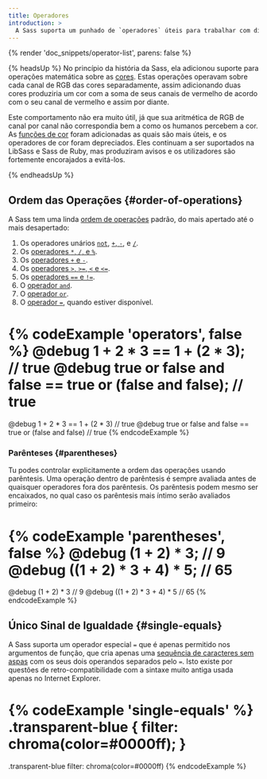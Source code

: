 ```yaml
---
title: Operadores
introduction: >
  A Sass suporta um punhado de `operadores` úteis para trabalhar com diferentes valores. Estes incluem operadores matemáticos padrão como `+` e `*`, bem como operadores para outros vários tipos:
---
```


{% render 'doc_snippets/operator-list', parens: false %}

{% headsUp %}
  No princípio da história da Sass, ela adicionou suporte para operações matemática sobre as [cores][colors]. Estas operações operavam sobre cada canal de RGB das cores separadamente, assim adicionando duas cores produziria um cor com a soma de seus canais de vermelho de acordo com o seu canal de vermelho e assim por diante.

  [colors]: /documentation/values/colors

  Este comportamento não era muito útil, já que sua aritmética de RGB de canal por canal não correspondia bem a como os humanos percebem a cor. As [funções de cor][Color functions] foram adicionadas as quais são mais úteis, e os operadores de cor foram depreciados. Eles continuam a ser suportados na LibSass e Sass de Ruby, mas produziram avisos e os utilizadores são fortemente encorajados a evitá-los.

  [Color functions]: /documentation/modules/color
{% endheadsUp %}

## Ordem das Operações {#order-of-operations}

A Sass tem uma linda [ordem de operações][order of operations] padrão, do mais apertado até o mais desapertado:

[order of operations]: https://en.wikipedia.org/wiki/Order_of_operations#Programming_languages

1. Os operadores unários [`not`][], [`+`, `-`][], e [`/`][].
2. Os [operadores `*`, `/`, e `%`][`*`, `/`, and `%` operators].
3. Os [operadores `+` e `-`][`+` and `-` operators].
4. Os [operadores `>`, `>=`, `<` e `<=`][`>`, `>=`, `<` and `<=` operators].
5. Os [operadores `==` e `!=`][`==` and `!=` operators].
6. O [operador `and`][`and` operator].
7. O [operador `or`][`or` operator].
8. O [operador `=`][`=` operator], quando estiver disponível.

[`not`]: /documentation/operators/boolean
[`+`, `-`]: /documentation/operators/numeric#unary-operators
[`/`]: /documentation/operators/string#unary-operators
[`*`, `/`, and `%` operators]: /documentation/operators/numeric
[`+` and `-` operators]: /documentation/operators/numeric
[`>`, `>=`, `<` and `<=` operators]: /documentation/operators/relational
[`==` and `!=` operators]: /documentation/operators/equality
[`and` operator]: /documentation/operators/boolean
[`or` operator]: /documentation/operators/boolean
[`=` operator]: #single-equals

{% codeExample 'operators', false %}
  @debug 1 + 2 * 3 == 1 + (2 * 3); // true
  @debug true or false and false == true or (false and false); // true
  ===
  @debug 1 + 2 * 3 == 1 + (2 * 3)  // true
  @debug true or false and false == true or (false and false)  // true
{% endcodeExample %}

### Parênteses {#parentheses}

Tu podes controlar explicitamente a ordem das operações usando parêntesis. Uma operação dentro de parêntesis é sempre avaliada antes de quaisquer operadores fora dos parêntesis. Os parêntesis podem mesmo ser encaixados, no qual caso os parêntesis mais íntimo serão avaliados primeiro:

{% codeExample 'parentheses', false %}
  @debug (1 + 2) * 3; // 9
  @debug ((1 + 2) * 3 + 4) * 5; // 65
  ===
  @debug (1 + 2) * 3  // 9
  @debug ((1 + 2) * 3 + 4) * 5  // 65
{% endcodeExample %}

## Único Sinal de Igualdade {#single-equals}

A Sass suporta um operador especial `=` que é apenas permitido nos argumentos de função, que cria apenas uma [sequência de caracteres sem aspas][unquoted string] com os seus dois operandos separados pelo `=`. Isto existe por questões de retro-compatibilidade com a sintaxe muito antiga usada apenas no Internet Explorer.

[unquoted string]: /documentation/values/strings#unquoted

{% codeExample 'single-equals' %}
  .transparent-blue {
    filter: chroma(color=#0000ff);
  }
  ===
  .transparent-blue
    filter: chroma(color=#0000ff)
{% endcodeExample %}
